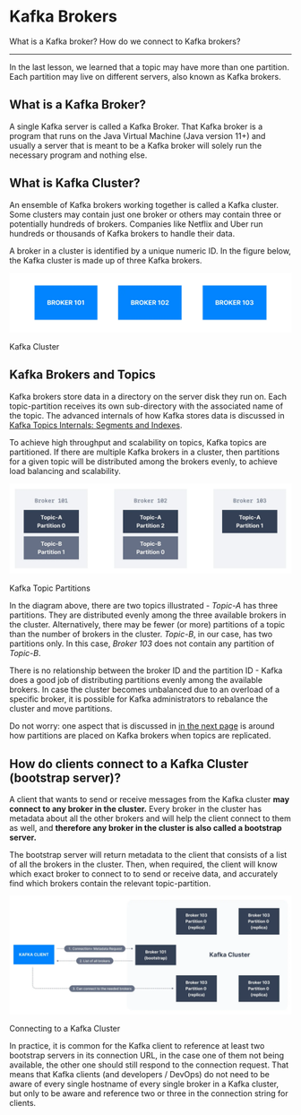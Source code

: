 Kafka Brokers
=============

What is a Kafka broker? How do we connect to Kafka brokers?

* * *

In the last lesson, we learned that a topic may have more than one partition. Each partition may live on different servers, also known as Kafka brokers.

What is a Kafka Broker?
-----------------------

[](#What-is-a-Kafka-Broker?-0)

A single Kafka server is called a Kafka Broker. That Kafka broker is a program that runs on the Java Virtual Machine (Java version 11+) and usually a server that is meant to be a Kafka broker will solely run the necessary program and nothing else.

What is Kafka Cluster?
----------------------

[](#What-is-Kafka-Cluster?-1)

An ensemble of Kafka brokers working together is called a Kafka cluster. Some clusters may contain just one broker or others may contain three or potentially hundreds of brokers. Companies like Netflix and Uber run hundreds or thousands of Kafka brokers to handle their data.

A broker in a cluster is identified by a unique numeric ID. In the figure below, the Kafka cluster is made up of three Kafka brokers.

![Diagram showing a Kafka cluster with multiple Kafka brokers.](../static/images/Kafka_Brokers_1.webp "Apache Kafka Cluster with multiple brokers")

Kafka Cluster

Kafka Brokers and Topics
------------------------

[](#Kafka-Brokers-and-Topics-2)

Kafka brokers store data in a directory on the server disk they run on. Each topic-partition receives its own sub-directory with the associated name of the topic. The advanced internals of how Kafka stores data is discussed in [Kafka Topics Internals: Segments and Indexes](/kafka/kafka-topics-internals-segments-and-indexes/).

To achieve high throughput and scalability on topics, Kafka topics are partitioned. If there are multiple Kafka brokers in a cluster, then partitions for a given topic will be distributed among the brokers evenly, to achieve load balancing and scalability.

![3 Kafka Brokers with 2 Kafka Topics and topic partitions.](../static/images/Kafka_Brokers_2.webp "Apache Kafka Topic Partitions")

Kafka Topic Partitions

In the diagram above, there are two topics illustrated - _Topic-A_ has three partitions. They are distributed evenly among the three available brokers in the cluster. Alternatively, there may be fewer (or more) partitions of a topic than the number of brokers in the cluster. _Topic-B_, in our case, has two partitions only. In this case, _Broker 103_ does not contain any partition of _Topic-B_.

There is no relationship between the broker ID and the partition ID - Kafka does a good job of distributing partitions evenly among the available brokers. In case the cluster becomes unbalanced due to an overload of a specific broker, it is possible for Kafka administrators to rebalance the cluster and move partitions.

Do not worry: one aspect that is discussed in [in the next page](/kafka/kafka-topic-replication/) is around how partitions are placed on Kafka brokers when topics are replicated.

How do clients connect to a Kafka Cluster (bootstrap server)?
-------------------------------------------------------------

[](#How-do-clients-connect-to-a-Kafka-Cluster-(bootstrap-server)?-3)

A client that wants to send or receive messages from the Kafka cluster **may connect to any broker in the cluster.** Every broker in the cluster has metadata about all the other brokers and will help the client connect to them as well, and **therefore any broker in the cluster is also called a bootstrap server.**

The bootstrap server will return metadata to the client that consists of a list of all the brokers in the cluster. Then, when required, the client will know which exact broker to connect to to send or receive data, and accurately find which brokers contain the relevant topic-partition.

![Connecting to a Kafka Cluster (Bootstrap Server) diagram. Process for connecting to a Kafka broker within an Apache Kafka cluster.](../static/images/Kafka_Brokers_3.webp "How to Connect to a Kafka Cluster")

Connecting to a Kafka Cluster

In practice, it is common for the Kafka client to reference at least two bootstrap servers in its connection URL, in the case one of them not being available, the other one should still respond to the connection request. That means that Kafka clients (and developers / DevOps) do not need to be aware of every single hostname of every single broker in a Kafka cluster, but only to be aware and reference two or three in the connection string for clients.